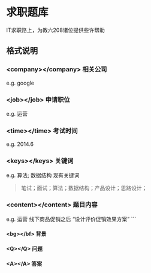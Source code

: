 # 求职题库
IT求职路上，为教六208诸位提供些许帮助

## 格式说明
### &lt;company&gt;&lt;/company&gt;   相关公司
e.g. <company>google</company>

### &lt;job&gt;&lt;/job&gt;   申请职位
e.g. <job>运营</job>

### &lt;time&gt;&lt;/time&gt;   考试时间
e.g. <time>2014.6</time>

### &lt;keys&gt;&lt;/keys&gt;   关键词
e.g. <keys>算法; 数据结构</keys>
现有关键词
>笔试；面试；算法；数据结构；产品设计；思路设计；

### &lt;content&gt;&lt;/content&gt;   题目内容
e.g.
<content>运营</content>
  <bg>线下商品促销之后</bg>
  <Q>设计评价促销效果方案</Q>
  <A>```</A>

#### &lt;bg&gt;&lt;/bf&gt;   背景
#### &lt;Q&gt;&lt;/Q&gt;   问题
#### &lt;A&gt;&lt;/A&gt;   答案

